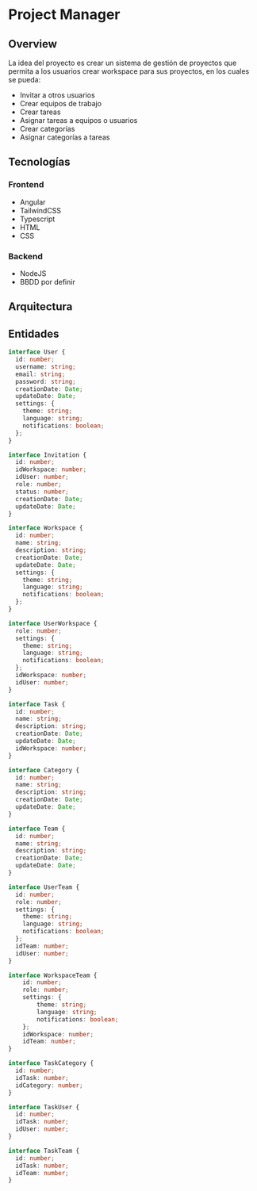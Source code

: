 # Project Manager

## Overview

La idea del proyecto es crear un sistema de gestión de proyectos que permita a los usuarios crear workspace para sus proyectos, en los cuales se pueda:

- Invitar a otros usuarios
- Crear equipos de trabajo
- Crear tareas
- Asignar tareas a equipos o usuarios
- Crear categorías
- Asignar categorías a tareas

## Tecnologías

### Frontend

- Angular
- TailwindCSS
- Typescript
- HTML
- CSS

### Backend

- NodeJS
- BBDD por definir

## Arquitectura

## Entidades

```ts
interface User {
  id: number;
  username: string;
  email: string;
  password: string;
  creationDate: Date;
  updateDate: Date;
  settings: {
    theme: string;
    language: string;
    notifications: boolean;
  };
}

interface Invitation {
  id: number;
  idWorkspace: number;
  idUser: number;
  role: number;
  status: number;
  creationDate: Date;
  updateDate: Date;
}

interface Workspace {
  id: number;
  name: string;
  description: string;
  creationDate: Date;
  updateDate: Date;
  settings: {
    theme: string;
    language: string;
    notifications: boolean;
  };
}

interface UserWorkspace {
  role: number;
  settings: {
    theme: string;
    language: string;
    notifications: boolean;
  };
  idWorkspace: number;
  idUser: number;
}

interface Task {
  id: number;
  name: string;
  description: string;
  creationDate: Date;
  updateDate: Date;
  idWorkspace: number;
}

interface Category {
  id: number;
  name: string;
  description: string;
  creationDate: Date;
  updateDate: Date;
}

interface Team {
  id: number;
  name: string;
  description: string;
  creationDate: Date;
  updateDate: Date;
}

interface UserTeam {
  id: number;
  role: number;
  settings: {
    theme: string;
    language: string;
    notifications: boolean;
  };
  idTeam: number;
  idUser: number;
}

interface WorkspaceTeam {
	id: number;
	role: number;
	settings: {
		theme: string;
		language: string;
		notifications: boolean;
	};
	idWorkspace: number;
	idTeam: number;
}

interface TaskCategory {
  id: number;
  idTask: number;
  idCategory: number;
}

interface TaskUser {
  id: number;
  idTask: number;
  idUser: number;
}

interface TaskTeam {
  id: number;
  idTask: number;
  idTeam: number;
}
```
